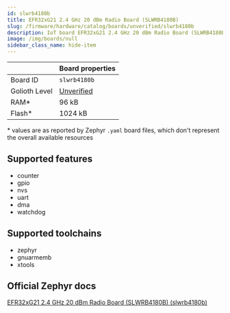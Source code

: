 ```yaml
---
id: slwrb4180b
title: EFR32xG21 2.4 GHz 20 dBm Radio Board (SLWRB4180B)
slug: /firmware/hardware/catalog/boards/unverified/slwrb4180b
description: IoT board EFR32xG21 2.4 GHz 20 dBm Radio Board (SLWRB4180B), compatible with Golioth at unverified level.
image: /img/boards/null
sidebar_class_name: hide-item
---
```


[//]: # (This is an auto-generated file, do not edit! Changes to it will be lost upon re-generation)



|                | Board properties     |
| -------------  | -------------------- |
| Board ID       | `slwrb4180b` |
| Golioth Level  | [Unverified](/firmware/hardware#unverified-boards) |
| RAM*           | 96 kB |
| Flash*         | 1024 kB |

\* values are as reported by Zephyr `.yaml` board files, which don't represent the overall available resources



## Supported features

* counter
* gpio
* nvs
* uart
* dma
* watchdog

## Supported toolchains

* zephyr
* gnuarmemb
* xtools

## Official Zephyr docs

[EFR32xG21 2.4 GHz 20 dBm Radio Board (SLWRB4180B) (slwrb4180b)](https://docs.zephyrproject.org/latest/boards/silabs/radio_boards/slwrb4180b/doc/index.html)
